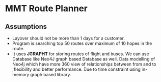 # MMT Route Planner

## Assumptions
- Layover should not be more than 1 days for a customer.
- Program is searching top 50 routes over maximum of 10 hopes in the route.
- It uses **JGRAPHT** for storing routes of flight and buses. We can use Database like Neo4J graph based Database as well. 
  Data modelling of Neo4j which have more 360 view of relationships between from and to ,flexibility and better performance. Due to time constraint using in-memory graph based library.